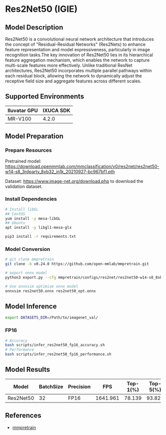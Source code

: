 # Res2Net50 (IGIE)

## Model Description

Res2Net50 is a convolutional neural network architecture that introduces the concept of "Residual-Residual Networks" (Res2Nets) to enhance feature representation and model expressiveness, particularly in image recognition tasks.The key innovation of Res2Net50 lies in its hierarchical feature aggregation mechanism, which enables the network to capture multi-scale features more effectively. Unlike traditional ResNet architectures, Res2Net50 incorporates multiple parallel pathways within each residual block, allowing the network to dynamically adjust the receptive field size and aggregate features across different scales.

## Supported Environments

| Iluvatar GPU | IXUCA SDK |
|--------------|-----------|
| MR-V100      | 4.2.0     |

## Model Preparation

### Prepare Resources

Pretrained model: <https://download.openmmlab.com/mmclassification/v0/res2net/res2net50-w14-s8_3rdparty_8xb32_in1k_20210927-bc967bf1.pth>

Dataset: <https://www.image-net.org/download.php> to download the validation dataset.

### Install Dependencies

```bash
# Install libGL
## CentOS
yum install -y mesa-libGL
## Ubuntu
apt install -y libgl1-mesa-glx

pip3 install -r requirements.txt
```

### Model Conversion

```bash
# git clone mmpretrain
git clone -b v0.24.0 https://github.com/open-mmlab/mmpretrain.git

# export onnx model
python3 export.py --cfg mmpretrain/configs/res2net/res2net50-w14-s8_8xb32_in1k.py --weight res2net50-w14-s8_3rdparty_8xb32_in1k_20210927-bc967bf1.pth --output res2net50.onnx

# Use onnxsim optimize onnx model
onnxsim res2net50.onnx res2net50_opt.onnx

```

## Model Inference

```bash
export DATASETS_DIR=/Path/to/imagenet_val/
```

### FP16

```bash
# Accuracy
bash scripts/infer_res2net50_fp16_accuracy.sh
# Performance
bash scripts/infer_res2net50_fp16_performance.sh
```

## Model Results

| Model     | BatchSize | Precision | FPS      | Top-1(%) | Top-5(%) |
|-----------|-----------|-----------|----------|----------|----------|
| Res2Net50 | 32        | FP16      | 1641.961 | 78.139   | 93.826   |

## References

- [mmpretrain](https://github.com/open-mmlab/mmpretrain)

